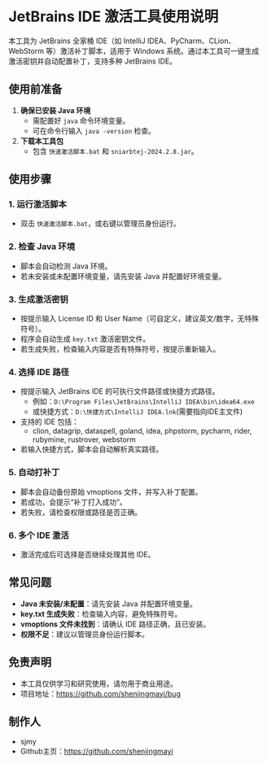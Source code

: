 # JetBrains IDE 激活工具使用说明

本工具为 JetBrains 全家桶 IDE（如 IntelliJ IDEA、PyCharm、CLion、WebStorm 等）激活补丁脚本，适用于 Windows 系统。通过本工具可一键生成激活密钥并自动配置补丁，支持多种 JetBrains IDE。

## 使用前准备
1. **确保已安装 Java 环境**
   - 需配置好 `java` 命令环境变量。
   - 可在命令行输入 `java -version` 检查。
2. **下载本工具包**
   - 包含 `快速激活脚本.bat` 和 `sniarbtej-2024.2.8.jar`。

## 使用步骤

### 1. 运行激活脚本
- 双击 `快速激活脚本.bat`，或右键以管理员身份运行。

### 2. 检查 Java 环境
- 脚本会自动检测 Java 环境。
- 若未安装或未配置环境变量，请先安装 Java 并配置好环境变量。

### 3. 生成激活密钥
- 按提示输入 License ID 和 User Name（可自定义，建议英文/数字，无特殊符号）。
- 程序会自动生成 `key.txt` 激活密钥文件。
- 若生成失败，检查输入内容是否有特殊符号，按提示重新输入。

### 4. 选择 IDE 路径
- 按提示输入 JetBrains IDE 的可执行文件路径或快捷方式路径。
  - 例如：`D:\Program Files\JetBrains\IntelliJ IDEA\bin\idea64.exe`
  - 或快捷方式：`D:\快捷方式\IntelliJ IDEA.lnk`(需要指向IDE主文件)
- 支持的 IDE 包括：
  - clion, datagrip, dataspell, goland, idea, phpstorm, pycharm, rider, rubymine, rustrover, webstorm
- 若输入快捷方式，脚本会自动解析真实路径。

### 5. 自动打补丁
- 脚本会自动备份原始 vmoptions 文件，并写入补丁配置。
- 若成功，会提示“补丁打入成功”。
- 若失败，请检查权限或路径是否正确。

### 6. 多个 IDE 激活
- 激活完成后可选择是否继续处理其他 IDE。

## 常见问题
- **Java 未安装/未配置**：请先安装 Java 并配置环境变量。
- **key.txt 生成失败**：检查输入内容，避免特殊符号。
- **vmoptions 文件未找到**：请确认 IDE 路径正确，且已安装。
- **权限不足**：建议以管理员身份运行脚本。

## 免责声明
- 本工具仅供学习和研究使用，请勿用于商业用途。
- 项目地址：https://github.com/shenjingmayi/bug

## 制作人
- sjmy
- Github主页：https://github.com/shenjingmayi
